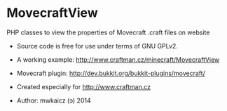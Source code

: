 MovecraftView
=============

PHP classes to view the properties of Movecraft .craft files on website


- Source code is free for use under terms of GNU GPLv2.

- A working example: http://www.craftman.cz/minecraft/MovecraftView

- Movecraft plugin: http://dev.bukkit.org/bukkit-plugins/movecraft/

- Created especially for http://www.craftman.cz

- Author: mwkaicz (ↄ) 2014
